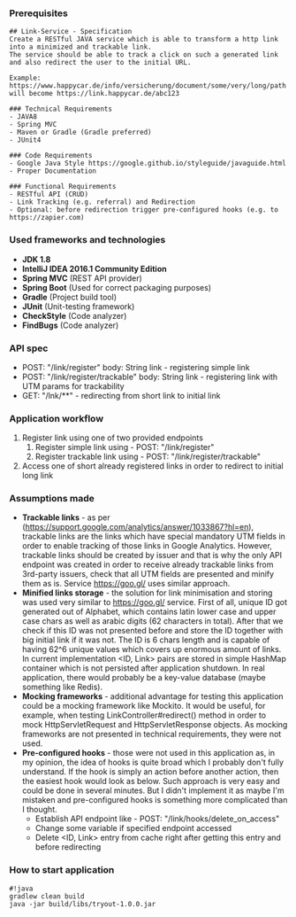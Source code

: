 ### Prerequisites ###

```
## Link-Service - Specification
Create a RESTful JAVA service which is able to transform a http link into a minimized and trackable link. 
The service should be able to track a click on such a generated link and also redirect the user to the initial URL.

Example: https://www.happycar.de/info/versicherung/document/some/very/long/path will become https://link.happycar.de/abc123

### Technical Requirements
- JAVA8
- Spring MVC
- Maven or Gradle (Gradle preferred)
- JUnit4

### Code Requirements
- Google Java Style https://google.github.io/styleguide/javaguide.html
- Proper Documentation

### Functional Requirements
- RESTful API (CRUD)
- Link Tracking (e.g. referral) and Redirection
- Optional: before redirection trigger pre-configured hooks (e.g. to https://zapier.com)
```

### Used frameworks and technologies ###
* **JDK 1.8**
* **IntelliJ IDEA 2016.1 Community Edition**
* **Spring MVC** (REST API provider)
* **Spring Boot** (Used for correct packaging purposes)
* **Gradle** (Project build tool)
* **JUnit** (Unit-testing framework)
* **CheckStyle** (Code analyzer)
* **FindBugs** (Code analyzer)

### API spec ###
* POST: "/link/register" body: String link - registering simple link
* POST: "/link/register/trackable" body: String link - registering link with UTM params for trackability
* GET: "/lnk/**" - redirecting from short link to initial link

### Application workflow ###
1. Register link using one of two provided endpoints
    1. Register simple link using - POST: "/link/register"
    2. Register trackable link using - POST: "/link/register/trackable"
2. Access one of short already registered links in order to redirect to initial long link

### Assumptions made ###
* **Trackable links** - as per (https://support.google.com/analytics/answer/1033867?hl=en), trackable links are the links
which have special mandatory UTM fields in order to enable tracking of those links in Google Analytics. However, trackable
links should be created by issuer and that is why the only API endpoint was created in order to receive already trackable
links from 3rd-party issuers, check that all UTM fields are presented and minify them as is. Service https://goo.gl/ uses
similar approach.
* **Minified links storage** - the solution for link minimisation and storing was used very similar to https://goo.gl/
service. First of all, unique ID got generated out of Alphabet, which contains latin lower case and upper case chars as
well as arabic digits (62 characters in total). After that we check if this ID was not presented before and store the ID
together with big initial link if it was not. The ID is 6 chars length and is capable of having 62^6 unique values which
covers up enormous amount of links. In current implementation <ID, Link> pairs are stored in simple HashMap container
which is not persisted after application shutdown. In real application, there would probably be a key-value database
(maybe something like Redis).
* **Mocking frameworks** - additional advantage for testing this application could be a mocking framework like Mockito.
It would be useful, for example, when testing LinkController#redirect() method in order to mock HttpServletRequest and
HttpServletResponse objects. As mocking frameworks are not presented in technical requirements, they were not used.
* **Pre-configured hooks** - those were not used in this application as, in my opinion, the idea of hooks is quite broad
which I probably don't fully understand. If the hook is simply an action before another action, then the easiest
hook would look as below. Such approach is very easy and could be done in several minutes. But I didn't implement it as
maybe I'm mistaken and pre-configured hooks is something more complicated than I thought.
    * Establish API endpoint like - POST: "/link/hooks/delete_on_access"
    * Change some variable if specified endpoint accessed
    * Delete <ID, Link> entry from cache right after getting this entry and before redirecting

### How to start application ###

```
#!java
gradlew clean build
java -jar build/libs/tryout-1.0.0.jar
```
